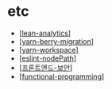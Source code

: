 # etc

- [[lean-analytics]]
- [[yarn-berry-migration]]
- [[yarn-workspace]]
- [[eslint-nodePath]]
- [[프론트엔드-보안]]
- [[functional-programming]]

[//begin]: # "Autogenerated link references for markdown compatibility"
[lean-analytics]: lean-analytics/lean-analytics.md "lean analytics"
[yarn-berry-migration]: yarn-berry-migration.md "yarn berry migration"
[yarn-workspace]: yarn-workspace.md "yarn workspace"
[eslint-nodePath]: eslint-nodepath.md "eslint-nodePath"
[프론트엔드-보안]: 프론트엔드-보안.md "프론트엔드 보안"
[functional-programming]: ../../computer-science/functional-programming/functional-programming.md "functional programming"
[//end]: # "Autogenerated link references"
